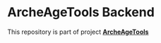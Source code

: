 # ArcheAgeTools Backend

This repository is part of project [<b>ArcheAgeTools</b>](https://github.com/symphograph/ArcheAgeTools)